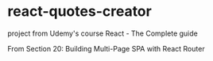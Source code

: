 # react-quotes-creator

project from Udemy's course React - The Complete guide

From Section 20: Building Multi-Page SPA with React Router
